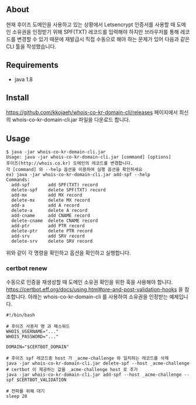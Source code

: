 ## About
현재 후이즈 도메인을 사용하고 있는 상황에서 Letsencrypt 인증서를 사용할 때
도메인 소유권을 인정받기 위해 SPF(TXT) 레코드를 입력해야 하지만 브라우저를 통해 레코드를 변경할 수 있기 때문에
재발급시 직접 수동으로 해야 하는 문제가 있어 다음과 같은 CLI 툴을 작성했습니다.

## Requirements
- java 1.8

## Install

https://github.com/kkojaeh/whois-co-kr-domain-cli/releases 페이지에서
최신의 whois-co-kr-domain-cli.jar 파일을 다운로드 합니다.

## Usage
```
$ java -jar whois-co-kr-domain-cli.jar
Usage: java -jar whois-co-kr-domain-cli.jar [command] [options]
후이즈(http://whois.co.kr) 도메인의 레코드를 변경합니다.
각 [command] 와 --help 옵션을 이용하여 실행 옵션을 확인하세요
ex) java -jar whois-co-kr-domain-cli.jar add-spf --help
Commands:
  add-spf       add SPF(TXT) record
  delete-spf    delete SPF(TXT) record
  add-mx        add MX record
  delete-mx     delete MX record
  add-a         add A record
  delete-a      delete A record
  add-cname     add CNAME record
  delete-cname  delete CNAME record
  add-ptr       add PTR record
  delete-ptr    delete PTR record
  add-srv       add SRV record
  delete-srv    delete SRV record
```
위와 같이 각 명령을 확인하고 옵션을 확인하고 실행합니다.

### certbot renew

수동으로 인증을 재생성할 때 도메인 소유권 확인을 위한 훅을 사용해야 합니다.
https://certbot.eff.org/docs/using.html#pre-and-post-validation-hooks 을 참조합니다.
아래는 whois-co-kr-domain-cli 를 사용하여 소유권을 인정받는 예제입니다.
```
#!/bin/bash

# 후이즈 사용자 명 과 패스워드
WHOIS_USERNAME="..."
WHOIS_PASSWORD="..."

DOMAIN="$CERTBOT_DOMAIN"

# 후이즈 spf 레코드중 host 가 _acme-challenge 와 일치하는 레코드를 삭제
java -jar whois-co-kr-domain-cli.jar delete-spf --host _acme-challenge
# certbot 이 제공하는 값을 _acme-challenge host 로 추가
java -jar whois-co-kr-domain-cli.jar add-spf --host _acme-challenge --spf $CERTBOT_VALIDATION

# 전파를 위해 대기
sleep 20

```

<!--
release: ./gradlew clean release

-->

